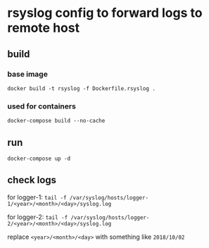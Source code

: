 # rsyslog config to forward logs to remote host

## build
### base image
`docker build -t rsyslog -f Dockerfile.rsyslog .`

### used for containers
`docker-compose build --no-cache`

## run
`docker-compose up -d`

## check logs
for logger-1: `tail -f /var/syslog/hosts/logger-1/<year>/<month>/<day>/syslog.log`

for logger-2: `tail -f /var/syslog/hosts/logger-2/<year>/<month>/<day>/syslog.log`

replace `<year>/<month>/<day>` with something like `2018/10/02`
